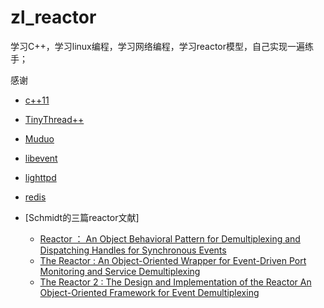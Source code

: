 zl_reactor
==========

学习C++，学习linux编程，学习网络编程，学习reactor模型，自己实现一遍练手；

感谢

* [c++11](http://www.cplusplus.com/reference/)

* [TinyThread++](http://tinythreadpp.bitsnbites.eu/)

* [Muduo](https://github.com/chenshuo/muduo)

* [libevent](http://libevent.org/)  

* [lighttpd](https://github.com/lizhenghn123/lighttpd1.4)

* [redis](https://github.com/antirez/redis)

* [Schmidt的三篇reactor文献]
	* [Reactor ： An Object Behavioral Pattern for Demultiplexing and Dispatching Handles for Synchronous Events](http://www.cs.wustl.edu/~schmidt/PDF/reactor-siemens.pdf)
	* [The Reactor : An Object-Oriented Wrapper for Event-Driven Port Monitoring and Service Demultiplexing](https://www.dre.vanderbilt.edu/~schmidt/PDF/Reactor1-93.pdf)
	* [The Reactor 2 : The Design and Implementation of the Reactor An Object-Oriented Framework for Event Demultiplexing](https://www.dre.vanderbilt.edu/~schmidt/PDF/Reactor2-93.pdf)
